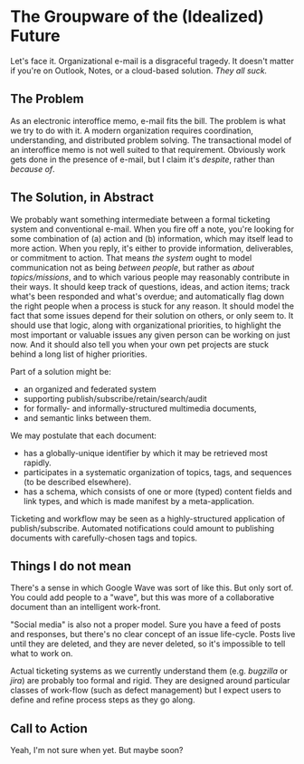 # The Groupware of the (Idealized) Future

Let's face it. Organizational e-mail is a disgraceful tragedy. It doesn't matter if you're on Outlook, Notes, or a cloud-based solution. *They all suck.*

## The Problem

As an electronic interoffice memo, e-mail fits the bill. The problem is what we try to do with it.
A modern organization requires coordination, understanding, and distributed problem solving.
The transactional model of an interoffice memo is not well suited to that requirement.
Obviously work gets done in the presence of e-mail, but I claim it's *despite*, rather than *because of*.

## The Solution, in Abstract

We probably want something intermediate between a formal ticketing system and conventional e-mail.
When you fire off a note, you're looking for some combination of (a) action and (b) information,
which may itself lead to more action.
When you reply, it's either to provide information, deliverables, or commitment to action.
That means *the system* ought to model communication not as being *between people*,
but rather as *about topics/missions*, and to which various people may reasonably contribute in their ways.
It should keep track of questions, ideas, and action items;
track what's been responded and what's overdue;
and automatically flag down the right people when a process is stuck for any reason.
It should model the fact that some issues depend for their solution on others, or only seem to.
It should use that logic, along with organizational priorities,
to highlight the most important or valuable issues any given person can be working on just now.
And it should also tell you when your own pet projects are stuck behind a long list of higher priorities.

Part of a solution might be:
* an organized and federated system
* supporting publish/subscribe/retain/search/audit
* for formally- and informally-structured multimedia documents,
* and semantic links between them.

We may postulate that each document:
* has a globally-unique identifier by which it may be retrieved most rapidly.
* participates in a systematic organization of topics, tags, and sequences (to be described elsewhere).
* has a schema, which consists of one or more (typed) content fields and link types, and which is made manifest by a meta-application.

Ticketing and workflow may be seen as a highly-structured application of publish/subscribe.
Automated notifications could amount to publishing documents with carefully-chosen tags and topics.

## Things I do not mean

There's a sense in which Google Wave was sort of like this. But only sort of.
You could add people to a "wave",
but this was more of a collaborative document than an intelligent work-front.

"Social media" is also not a proper model.
Sure you have a feed of posts and responses,
but there's no clear concept of an issue life-cycle.
Posts live until they are deleted, and they are never deleted,
so it's impossible to tell what to work on.

Actual ticketing systems as we currently understand them (e.g. *bugzilla* or *jira*)
are probably too formal and rigid.
They are designed around particular classes of work-flow (such as defect management)
but I expect users to define and refine process steps as they go along.

## Call to Action

Yeah, I'm not sure when yet. But maybe soon?
